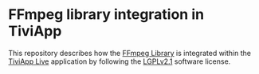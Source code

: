 # FFmpeg library integration in TiviApp
This repository describes how the [FFmpeg Library](https://www.ffmpeg.org/) is integrated within the [TiviApp Live](https://play.google.com/store/apps/details?id=com.treynix.tiviapplive&hl=en) application by following the [LGPLv2.1](https://www.gnu.org/licenses/old-licenses/lgpl-2.1.en.html) software license.
